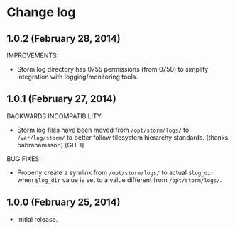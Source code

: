 # Change log

## 1.0.2 (February 28, 2014)

IMPROVEMENTS:

* Storm log directory has 0755 permissions (from 0750) to simplify integration with logging/monitoring tools.


## 1.0.1 (February 27, 2014)

BACKWARDS INCOMPATIBILITY:

* Storm log files have been moved from `/opt/storm/logs/` to `/var/log/storm/` to better follow filesystem hierarchy
  standards. (thanks pabrahamsson) [GH-1]

BUG FIXES:

* Properly create a symlink from `/opt/storm/logs/` to actual `$log_dir` when `$log_dir` value is set to a value
  different from `/opt/storm/logs/`.


## 1.0.0 (February 25, 2014)

* Initial release.
